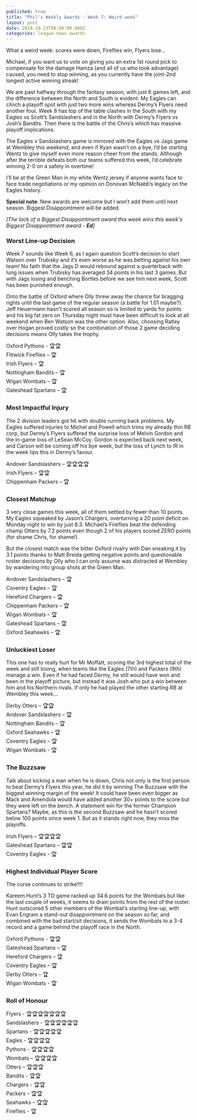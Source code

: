 ```yaml
---
published: true
title: "Phil's Weekly Awards - Week 7: Weird week"
layout: post
date: 2018-10-23T00:00:00.000Z
categories: league-news awards
---
```


What a weird week: scores were down, Fireflies win, Flyers lose…

Michael, if you want us to vote on giving you an extra 1st round pick to compensate for the damage Hamza (and all of us who took advantage) caused, you need to stop winning, as you currently have the joint-2nd longest active winning streak!

We are past halfway through the fantasy season, with just 6 games left, and the difference between the North and South is evident. My Eagles can clinch a playoff spot with just two more wins whereas Dermy’s Flyers need another four. Week 8 has top of the table clashes in the South with my Eagles vs Scott’s Sandslashers and in the North with Dermy’s Flyers vs Josh’s Bandits. Then there is the battle of the Chris’s which has massive playoff implications. 

The Eagles v Sandslashers game is mirrored with the Eagles vs Jags game at Wembley this weekend, and even if Ryan wasn’t on a bye, I’d be starting Wentz to give myself even more reason cheer from the stands. Although after the terrible defeats both our teams suffered this week, I’d celebrate winning 2-0 on a safety in overtime! 

I’ll be at the Green Man in my white Wentz jersey if anyone wants face to face trade negotiations or my opinion on Donovan McNabb’s legacy on the Eagles history.

**Special note**: New awards are welcome but I won’t add them until next season. Biggest Disappointment will be added.

*[The lack of a Biggest Disappointment award this week wins this week's Biggest Disappointment award - **Ed**]*

### Worst Line-up Decision  

Week 7 sounds like Week 6, as I again question Scott’s decision to start Watson over Trubisky and it’s even worse as he was betting against his own team! No faith that the Jags D would rebound against a quarterback with lung issues when Trubisky has averaged 34 points in his last 3 games. But with Jags losing and benching Bortles before we see him next week, Scott has been punished enough.

Onto the battle of Oxford where Olly threw away the chance for bragging rights until the last game of the regular season (a battle for 1.01 maybe?). Jeff Heuermann hasn’t scored all season so is limited to yards for points and his big fat zero on Thursday night must have been difficult to look at all weekend when Ben Watson was the other option. Also, choosing Ratley over Hogan proved costly so the combination of those 2 game deciding decisions means Olly takes the trophy.

Oxford Pythons - 🏆🏆  
Flitwick Fireflies – 🏆  
Irish Flyers – 🏆  
Nottingham Bandits – 🏆  
Wigan Wombats – 🏆  
Gateshead Spartans – 🏆

### Most Impactful Injury 

The 2 division leaders got hit with double running back problems. My Eagles suffered injuries to Michel and Powell which trims my already thin RB corp, but Dermy’s Flyers suffered the surprise loss of Melvin Gordon and the in-game loss of LeSean McCoy. Gordon is expected back next week, and Carson will be coming off his bye week, but the loss of Lynch to IR in the week tips this in Dermy’s favour.

Andover Sandslashers – 🏆🏆🏆🏆  
Irish Flyers – 🏆🏆  
Chippenham Packers – 🏆

### Closest Matchup 

3 very close games this week, all of them settled by fewer than 10 points. My Eagles squeaked by Jason’s Chargers, overturning a 20 point deficit on Monday night to win by just 8.3. Michael’s Fireflies beat the defending champ Otters by 7.2 points even though 2 of his players scored ZERO points (for shame Chris, for shame!).

But the closest match was the bitter Oxford rivalry with Dan sneaking it by 3.1 points thanks to Matt Breida getting negative points and questionable roster decisions by Olly who I can only assume was distracted at Wembley by wandering into group shots at the Green Man.

Andover Sandslashers – 🏆  
Coventry Eagles – 🏆  
Hereford Chargers – 🏆  
Chippenham Packers – 🏆  
Wigan Wombats – 🏆  
Gateshead Spartans – 🏆  
Oxford Seahawks – 🏆

### Unluckiest Loser 

This one has to really hurt for Mr Moffatt, scoring the 3rd highest total of the week and still losing, when teams like the Eagles (7th) and Packers (9th) manage a win. Even if he had faced Dermy, he still would have won and been in the playoff picture, but instead it was Josh who put a win between him and his Northern rivals. If only he had played the other starting RB at Wembley this week…

Derby Otters – 🏆🏆  
Andover Sandslashers – 🏆  
Nottingham Bandits – 🏆  
Oxford Seahawks – 🏆  
Coventry Eagles – 🏆  
Wigan Wombats - 🏆

### The Buzzsaw

Talk about kicking a man when he is down, Chris not only is the first person to beat Dermy’s Flyers this year, he did it by winning The Buzzsaw with the biggest winning margin of the week! It could have been even bigger as Mack and Amendola would have added another 30+ points to the score but they were left on the bench. A statement win for the former Champion Spartans? Maybe, as this is the second Buzzsaw and he hasn’t scored below 100 points since week 1. But as it stands right now, they miss the playoffs. 

Irish Flyers – 🏆🏆🏆🏆  
Gateshead Spartans – 🏆🏆  
Coventry Eagles - 🏆

### Highest Individual Player Score

The curse continues to strike!!!!

Kareem Hunt’s 3 TD game racked up 34.6 points for the Wombats but like the last couple of weeks, it seems to drain points from the rest of the roster. Hunt outscored 5 other members of the Wombat’s starting line-up, with Evan Engram a stand-out disappointment on the season so far, and combined with the bad start/sit decisions, it sends the Wombats to a 3-4 record and a game behind the playoff race in the North.

Oxford Pythons - 🏆🏆  
Gateshead Spartans – 🏆  
Hereford Chargers – 🏆  
Coventry Eagles – 🏆  
Derby Otters – 🏆  
Wigan Wombats - 🏆

### Roll of Honour

Flyers - 🏆🏆🏆🏆🏆🏆🏆  
Sandslashers - 🏆🏆🏆🏆🏆🏆  
Spartans - 🏆🏆🏆🏆🏆  
Eagles - 🏆🏆🏆🏆  
Pythons - 🏆🏆🏆🏆  
Wombats – 🏆🏆🏆🏆     
Otters – 🏆🏆🏆  
Bandits - 🏆🏆  
Chargers - 🏆🏆   
Packers – 🏆🏆  
Seahawks – 🏆🏆  
Fireflies - 🏆  

